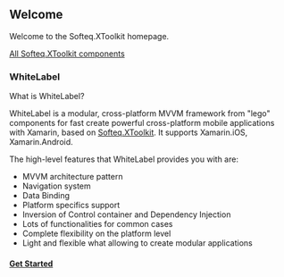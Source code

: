 
## Welcome

Welcome to the Softeq.XToolkit homepage.

[All Softeq.XToolkit components](https://github.com/Softeq/XToolkit.WhiteLabel/wiki/XToolkit-Components)

### WhiteLabel

What is WhiteLabel?

WhiteLabel is a modular, cross-platform MVVM framework from "lego" components for fast create powerful cross-platform mobile applications with Xamarin, based on [Softeq.XToolkit](https://github.com/Softeq/XToolkit). It supports Xamarin.iOS, Xamarin.Android.

The high-level features that WhiteLabel provides you with are:

- MVVM architecture pattern
- Navigation system
- Data Binding
- Platform specifics support
- Inversion of Control container and Dependency Injection
- Lots of functionalities for common cases
- Complete flexibility on the platform level
- Light and flexible what allowing to create modular applications

#### [Get Started](https://github.com/Softeq/XToolkit.WhiteLabel/wiki/Get-Started)